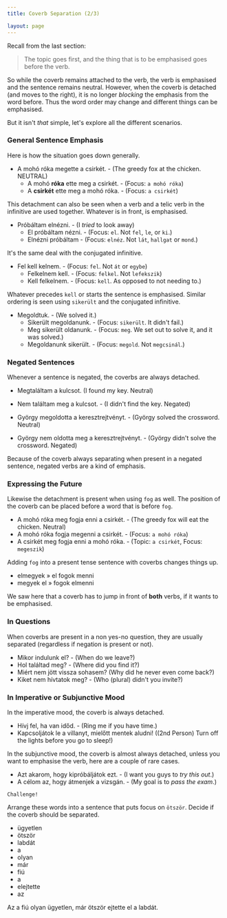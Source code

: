 ```yaml
---
title: Coverb Separation (2/3)

layout: page
---
```


Recall from the last section:

> The topic goes first, and the thing that is to be emphasised goes before the verb.

So while the coverb remains attached to the verb, the verb is emphasised and the sentence remains neutral. However, when the coverb is detached (and moves to the right), it is no longer *blocking* the emphasis from the word before. Thus the word order may change and different things can be emphasised.

But it isn't *that* simple, let's explore all the different scenarios.

### General Sentence Emphasis

Here is how the situation goes down generally.

* A mohó róka megette a csirkét. - (The greedy fox at the chicken. NEUTRAL)
  - A mohó **róka** ette meg a csirkét. - (Focus: `a mohó róka`)
  - A **csirkét** ette meg a mohó róka.  - (Focus: `a csirkét`)
  
This detachment can also be seen when a verb and a telic verb in the infinitive are used together. Whatever is in front, is emphasised.

* Próbáltam elnézni. - (I *tried* to look away)
  - El próbáltam nézni. - (Focus: `el`. Not `fel`, `le`, or `ki`.)
  - Elnézni próbáltam - (Focus: `elnéz`. Not `lát`, `hallgat` or `mond`.)
  
It's the same deal with the conjugated infinitive.

* Fel kell kelnem. - (Focus: `fel`. Not `át` or `egybe`)
  - Felkelnem kell. - (Focus: `felkel`. Not `lefekszik`)
  - Kell felkelnem. - (Focus: `kell`. As opposed to not needing to.)
  
Whatever precedes `kell` or starts the sentence is emphasised. Similar ordering is seen using `sikerült` and the conjugated infinitive.

* Megoldtuk. - (We solved it.)
  - Sikerült megoldanunk. - (Focus: `sikerült`. It didn't fail.)
  - Meg sikerült oldanunk. - (Focus: `meg`. We set out to solve it, and it was solved.)
  - Megoldanunk sikerült. - (Focus: `megold`. Not `megcsinál`.)
  
### Negated Sentences

Whenever a sentence is negated, the coverbs are always detached.

* Megtaláltam a kulcsot. (I found my key. Neutral)
* Nem  találtam meg a kulcsot. - (I didn't find the key. Negated)

* György megoldotta a keresztrejtvényt. - (György solved the crossword. Neutral)
* György nem oldotta meg a keresztrejtvényt. - (György didn't solve the crossword. Negated)

Because of the coverb always separating when present in a negated sentence, negated verbs are a kind of emphasis.

### Expressing the Future

Likewise the detachment is present when using `fog` as well. The position of the coverb can be placed before a word that is before `fog`.

* A mohó róka meg fogja enni a csirkét. - (The greedy fox will eat the chicken. Neutral)
* A mohó róka fogja megenni a csirkét. - (Focus: `a mohó róka`)
* A csirkét meg fogja enni a mohó róka. - (Topic: `a csirkét`, Focus: `megeszik`)

Adding `fog` into a present tense sentence with coverbs changes things up.

* elmegyek » el fogok menni
* megyek el » fogok elmenni

We saw here that a coverb has to jump in front of **both** verbs, if it wants to be emphasised. 

### In Questions

When coverbs are present in a non yes-no question, they are usually separated (regardless if negation is present or not).

* Mikor indulunk el? - (When do we leave?)
* Hol találtad meg? - (Where did you find it?)
* Miért nem jött vissza sohasem? (Why did he never even come back?)
* Kiket nem hívtatok meg? - (Who (plural) didn't you invite?)

### In Imperative or Subjunctive Mood

In the imperative mood, the coverb is always detached.

* Hívj fel, ha van időd. - (Ring me if you have time.)
* Kapcsoljátok le a villanyt, mielőtt mentek aludni! ((2nd Person) Turn off the lights before you go to sleep!)

In the subjunctive mood, the coverb is almost always detached, unless you want to emphasise the verb, here are a couple of rare cases.

* Azt akarom, hogy kipróbáljátok ezt. - (I want you guys to *try this out*.)
* A célom az, hogy átmenjek a vizsgán. - (My goal is to *pass the exam*.)

`Challenge!`

Arrange these words into a sentence that puts focus on `ötször`. Decide if the coverb should be separated.

* ügyetlen
* ötször
* labdát
* a
* olyan
* már
* fiú
* a
* elejtette 
* az

<span class="spoiler">Az a fiú olyan ügyetlen, már ötször ejtette el a labdát.</span>
